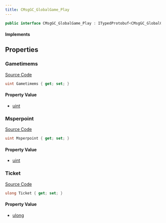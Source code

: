 ```yaml
---
title: CMsgGC_GlobalGame_Play
---
```


```csharp
public interface CMsgGC_GlobalGame_Play : ITypedProtobuf<CMsgGC_GlobalGame_Play>, INativeHandle
```

#### Implements

## Properties

### Gametimems

[Source Code](https://github.com/swiftly-solution/swiftlys2/blob/main/managed/src/SwiftlyS2.Generated/Protobufs/Interfaces/CMsgGC_GlobalGame_Play.cs#L16)

```csharp
uint Gametimems { get; set; }
```

#### Property Value

- [uint](https://learn.microsoft.com/dotnet/api/system.uint32)

### Msperpoint

[Source Code](https://github.com/swiftly-solution/swiftlys2/blob/main/managed/src/SwiftlyS2.Generated/Protobufs/Interfaces/CMsgGC_GlobalGame_Play.cs#L19)

```csharp
uint Msperpoint { get; set; }
```

#### Property Value

- [uint](https://learn.microsoft.com/dotnet/api/system.uint32)

### Ticket

[Source Code](https://github.com/swiftly-solution/swiftlys2/blob/main/managed/src/SwiftlyS2.Generated/Protobufs/Interfaces/CMsgGC_GlobalGame_Play.cs#L13)

```csharp
ulong Ticket { get; set; }
```

#### Property Value

- [ulong](https://learn.microsoft.com/dotnet/api/system.uint64)

